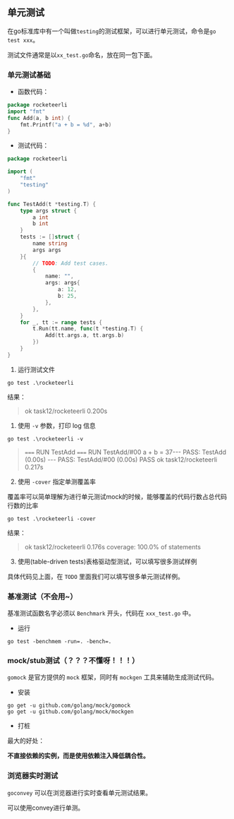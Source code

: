 ## 单元测试

在go标准库中有一个叫做`testing`的测试框架，可以进行单元测试，命令是`go test xxx`。

测试文件通常是以`xx_test.go`命名，放在同一包下面。

### 单元测试基础

- 函数代码：

```go
package rocketeerli
import "fmt"
func Add(a, b int) {
	fmt.Printf("a + b = %d", a+b)
}
```

- 测试代码：

```go
package rocketeerli

import (
	"fmt"
	"testing"
)

func TestAdd(t *testing.T) {
	type args struct {
		a int
		b int
	}
	tests := []struct {
		name string
		args args
	}{
		// TODO: Add test cases.
		{
			name: "",
			args: args{
				a: 12,
				b: 25,
			},
		},
	}
	for _, tt := range tests {
		t.Run(tt.name, func(t *testing.T) {
			Add(tt.args.a, tt.args.b)
		})
	}
}
```

1. 运行测试文件

`go test .\rocketeerli`

结果：

> ok      task12/rocketeerli      0.200s

1. 使用 `-v` 参数，打印 log 信息

```shell
go test .\rocketeerli -v
```

> `===` RUN   TestAdd
> `===` RUN   TestAdd/#00
> a + b = 37--- PASS: TestAdd (0.00s)
>     --- PASS: TestAdd/#00 (0.00s)
> PASS
> ok      task12/rocketeerli      0.217s

2. 使用 `-cover` 指定单测覆盖率

覆盖率可以简单理解为进行单元测试mock的时候，能够覆盖的代码行数占总代码行数的比率

```shell
go test .\rocketeerli -cover
```

结果：

> ok      task12/rocketeerli      0.176s  coverage: 100.0% of statements

3. 使用(table-driven tests)表格驱动型测试，可以填写很多测试样例

具体代码见上面，在 `TODO` 里面我们可以填写很多单元测试样例。

### 基准测试（不会用\~）

基准测试函数名字必须以 `Benchmark` 开头，代码在 `xxx_test.go` 中。

- 运行

```shell
go test -benchmem -run=. -bench=.
```

### mock/stub测试（？？？不懂呀！！！）

`gomock` 是官方提供的 `mock` 框架，同时有 `mockgen` 工具来辅助生成测试代码。

- 安装

```shell
go get -u github.com/golang/mock/gomock
go get -u github.com/golang/mock/mockgen
```

- 打桩

最大的好处：

**不直接依赖的实例，而是使用依赖注入降低耦合性。**

### 浏览器实时测试

`goconvey` 可以在浏览器进行实时查看单元测试结果。

可以使用convey进行单测。

